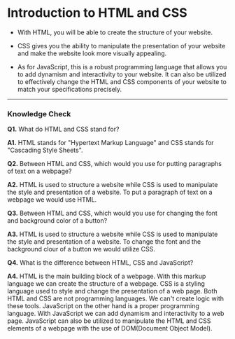 # Introduction to HTML and CSS

+ With HTML, you will be able to create the structure of your website.

+ CSS gives you the ability to manipulate the presentation of your website and make the website look more visually appealing.

+ As for JavaScript, this is a robust programming language that allows you to add dynamism and interactivity to your website. It can also be utilized to effectively change the HTML and CSS components of your website to match your specifications precisely.

---

### Knowledge Check

**Q1.** What do HTML and CSS stand for?

**A1.** HTML stands for "Hypertext Markup Language" and CSS stands for "Cascading Style Sheets".

**Q2.** Between HTML and CSS, which would you use for putting paragraphs of text on a webpage?

**A2.** HTML is used to structure a website while CSS is used to manipulate the style and presentation of a website. To put a paragraph of text on a webpage we would use HTML.

**Q3.** Between HTML and CSS, which would you use for changing the font and background color of a button?

**A3.** HTML is used to structure a website while CSS is used to manipulate the style and presentation of a website. To change the font and the background clour of a button we would utilize CSS.

**Q4.** What is the difference between HTML, CSS and JavaScript?

**A4.** HTML is the main building block of a webpage. With this markup language we can create the structure of a webpage. CSS is a styling language used to style and change the presentation of a web page. Both HTML and CSS are not programming languages. We can't create logic with these tools. JavaScript on the other hand is a proper programming language. With JavaScript we can add dynamism and interactivity to a web page. JavaScript can also be utilized to manipulate the HTML and CSS elements of a webpage with the use of DOM(Document Object Model).